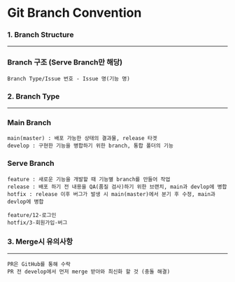# Git Branch Convention

### 1. Branch Structure

---

### Branch 구조 (Serve Branch만 해당)
    
    Branch Type/Issue 번호 - Issue 명(기능 명)

### 2. Branch Type

---

### Main Branch
    main(master) : 배포 가능한 상태의 결과물, release 타겟
    develop : 구현한 기능을 병합하기 위한 branch, 통합 폴더의 기능
### Serve Branch
    feature : 새로운 기능을 개발할 때 기능별 branch를 만들어 작업
    release : 배포 하기 전 내용을 QA(품질 검사)하기 위한 브랜치, main과 devlop에 병합
    hotfix : release 이후 버그가 발생 시 main(master)에서 분기 후 수정, main과 devlop에 병합
        
```
feature/12-로그인
hotfix/3-회원가입-버그
```
        

### 3. Merge시 유의사항

---

    PR은 GitHub를 통해 수락
    PR 전 develop에서 먼저 merge 받아와 최신화 할 것 (충돌 해결)